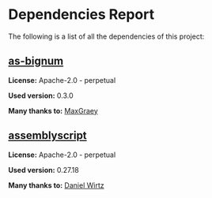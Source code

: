 # Dependencies Report

The following is a list of all the dependencies of this project:
## [as-bignum](https://github.com/MaxGraey/as-bignum.git)

**License:** Apache-2.0 - perpetual

**Used version:** 0.3.0

**Many thanks to:** [MaxGraey](maxgraey@gmail.com)

## [assemblyscript](git+https://github.com/AssemblyScript/assemblyscript.git)

**License:** Apache-2.0 - perpetual

**Used version:** 0.27.18

**Many thanks to:** [Daniel Wirtz](dcode+assemblyscript@dcode.io)

